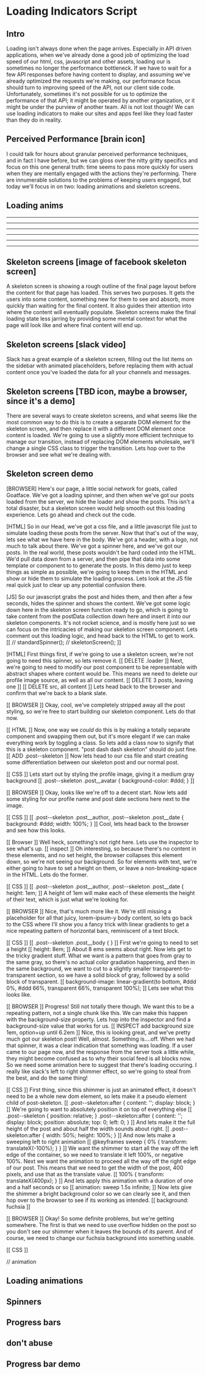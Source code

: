 # Loading Indicators Script

## Intro
Loading isn't always done when the page arrives.  Especially in API driven applications, when we've already done a good job of optimizing the load speed of our html, css, javascript and other assets, loading our is sometimes no longer the performance bottleneck.  If we have to wait for a few API responses before having content to display, and assuming we've already optimized the requests we're making, our performance focus should turn to improving speed of the API, not our client side code.  Unfortunately, sometimes it's not possible for us to optimize the performance of that API; it might be operated by another organization, or it might be under the purview of another team.  All is not lost though!  We can use loading indicators to make our sites and apps feel like they load faster than they do in reality.

## Perceived Performance [brain icon]
I could talk for hours about granular perceived performance techniques, and in fact I have before, but we can gloss over the nitty gritty specifics and focus on this one general truth: time seems to pass more quickly for users when they are mentally engaged with the actions they're performing. There are innumerable solutions to the problems of keeping users engaged, but today we'll focus in on two: loading animations and skeleton screens.

## Loading anims
------------------------------------
------------------------------------
------------------------------------
------------------------------------
------------------------------------
------------------------------------

## Skeleton screens [image of facebook skeleton screen]
A skeleton screen is showing a rough outline of the final page layout before the content for that page has loaded.  This serves two purposes.  It gets the users into some content, something new for them to see and absorb, more quickly than waiting for the final content.  It also guides their attention into where the content will eventually populate.  Skeleton screens make the final loading state less jarring by providing some mental context for what the page will look like and where final content will end up.

## Skeleton screens [slack video]
Slack has a great example of a skeleton screen, filling out the list items on the sidebar with animated placeholders, before replacing them with actual content once you've loaded the data for all your channels and messages.

## Skeleton screens [TBD icon, maybe a browser, since it's a demo]
There are several ways to create skeleton screens, and what seems like the most common way to do this is to create a separate DOM element for the skeleton screen, and then replace it with a different DOM element once content is loaded.  We're going to use a slightly more efficient technique to manage our transition, instead of replacing DOM elements wholesale, we'll change a single CSS class to trigger the transition.  Lets hop over to the browser and see what we're dealing with.

## Skeleton screen demo
[BROWSER]
Here's our page, a little social network for goats, called Goatface.  We've got a loading spinner, and then when we've got our posts loaded from the server, we hide the loader and show the posts.  This isn't a total disaster, but a skeleton screen would help smooth out this loading experience.  Lets go ahead and check out the code.

[HTML]
So in our Head, we've got a css file, and a little javascript file just to simulate loading these posts from the server.  Now that that's out of the way, lets see what we have here in the body.  We've got a header, with a logo, not much to talk about there.  We've got a spinner here, and we've got our posts.  In the real world, these posts wouldn't be hard coded into the HTML.  We'd pull data down from a server, and then pipe that data into some template or component to to generate the posts.  In this demo just to keep things as simple as possible, we're going to keep them in the HTML and show or hide them to simulate the loading process.  Lets look at the JS file real quick just to clear up any potential confusion there.

[JS]
So our javascript grabs the post and hides them, and then after a few seconds, hides the spinner and shows the content.  We've got some logic down here in the skeleton screen function ready to go, which is going to take content from the postData collection down here and insert it into our skeleton components.  It's not rocket science, and is mostly here just so we can focus on the intricacies of making our skeleton screen component.  Lets comment out this loading logic, and head back to the HTML to get to work.
[[
  // standardSpinner();
  // skeletonScreen();
]]

[HTML]
First things first, if we're going to use a skeleton screen, we're not going to need this spinner, so lets remove it.
[[ DELETE .loader ]]
Next, we're going to need to modify our post component to be representable with abstract shapes where content would be.  This means we need to delete our profile image source, as well as all our content.
[[ DELETE 3 posts, leaving one ]]
[[ DELETE src, all content ]]
Lets head back to the browser and confirm that we're back to a blank slate.

[[ BROWSER ]]
Okay, cool, we've completely stripped away all the post styling, so we're free to start building our skeleton component.  Lets do that now.

[[ HTML ]]
Now, one way we *could* do this is by making a totally separate component and swapping them out, but it's more elegant if we can make everything work by toggling a class. So lets add a class now to signify that this is a skeleton component.  "post dash dash skeleton" should do just fine.
[[ ADD .post--skeleton ]]
Now lets head to our css file and start creating some differentiation between our skeleton post and our normal post.

[[ CSS ]]
Lets start out by styling the profile image, giving it a medium gray background
[[
  .post--skeleton .post__avatar {
    background-color: #ddd;
  }
]]

[[ BROWSER ]]
Okay, looks like we're off to a decent start. Now lets add some styling for our profile name and post date sections here next to the image.

[[ CSS ]]
[[ 
  .post--skeleton .post__author, .post--skeleton .post__date {
    background: #ddd;
    width: 100%;
  }
]]
Cool, lets head back to the browser and see how this looks.

[[ Browser ]]
Well heck, something's not right here. Lets use the inspector to see what's up.
[[ inspect ]]
Oh interesting, so because there's no content in these elements, and no set height, the browser collapses this element down, so we're not seeing our background.  So for elements with text, we're either going to have to set a height on them, or leave a non-breaking-space in the HTML.  Lets do the former.

[[ CSS ]]
[[ 
  .post--skeleton .post__author, .post--skeleton .post__date {
    height: 1em;
]]
A height of 1em will make each of these elements the height of their text, which is just what we're looking for.

[[ BROWSER ]]
Nice, that's much more like it.  We're still missing a placeholder for all that juicy, lorem-ipsum-y body content, so lets go back to the CSS where I'll show you a fancy trick with linear gradients to get a nice repeating pattern of horizontal bars, reminiscent of a text block.

[[ CSS ]]
[[
  .post--skeleton .post__body {
  }
]]
First we're going to need to set a height
[[
  height: 8em;
]]
About 8 ems seems about right.  Now lets get to the tricky gradient stuff. What we want is a pattern that goes from gray to the same gray, so there's no actual color gradiation happening, and then in the same background, we want to cut to a slightly smaller transparent-to-transparent section, so we have a solid block of gray, followed by a solid block of transparent.
[[
  background-image: linear-gradient(to bottom, #ddd 0%, #ddd 66%, transparent 66%, transparent 100%);
]]
Lets see what this looks like.

[[ BROWSER ]]
Progress! Still not totally there though.  We want this to be a repeating pattern, not a single chunk like this.  We can make this happen with the background-size property.  Lets hop into the inspector and find a background-size value that works for us.
[[ INSPECT add background size 1em, option+up until 6.2em ]]
Nice, this is looking great, and we've pretty much got our skeleton post!  Well, almost. Something is....off.  When we had that spinner, it was a clear indication that something was loading.  If a user came to our page now, and the response from the server took a little while, they might become confused as to why their social feed is all blocks now.  So we need some animation here to suggest that there's loading occuring.  I really like slack's left to right shimmer effect, so we're going to steal from the best, and do the same thing!

[[ CSS ]]
First thing, since this shimmer is just an animated effect, it doesn't need to be a whole new dom element, so lets make it a pseudo element child of post-skeleton.
[[
  .post--skeleton:after {
    content: '';
    display: block;
  }
]]
We're going to want to absolutely position it on top of everything else
[[
  .post--skeleton {
    position: relative;
  }
  .post--skeleton:after {
    content: '';
    display: block;
    position: absolute;
    top: 0;
    left: 0;
  }
]]
And lets make it the full height of the post and about half the width sounds about right.
[[
  .post--skeleton:after {
    width: 50%;
    height: 100%;
  }
]]
And now lets make a sweeping left to right animation
[[
  @keyframes sweep {
    0% {
      transform: translateX(-100%);
    }
  }
]]
We want the shimmer to start all the way off the left edge of the container, so we need to translate it left 100%, or negative 100%.  Next we want the animation to proceed all the way off the right edge of our post.  This means that we need to get the width of the post, 400 pixels, and use that as the translate value.
[[
  100% {
    transform: translateX(400px);
  }
]]
And lets apply this animation with a duration of one and a half seconds or so
[[
  animation: sweep 1.5s infinite;
]]
Now lets give the shimmer a bright background color so we can clearly see it, and then hop over to the browser to see if its working as intended.
[[
  background: fuchsia
]]

[[ BROWSER ]]
Okay! So some definite problems, but we're getting somewhere.  The first is that we need to use overflow hidden on the post so you don't see our shimmer when it leaves the bounds of its parent. And of course, we need to change our fuchsia background into something usable.

[[ CSS ]]

    


// animation

## Loading animations
## Spinners
## Progress bars

## don't abuse

## Progress bar demo